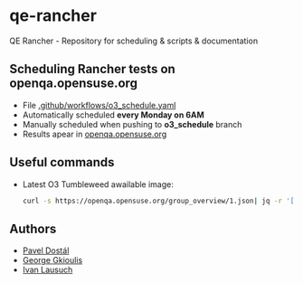 # qe-rancher

QE Rancher - Repository for scheduling & scripts & documentation

## Scheduling Rancher tests on openqa.opensuse.org
 * File [.github/workflows/o3_schedule.yaml](.github/workflows/o3_schedule.yaml)
 * Automatically scheduled **every Monday on 6AM**
 * Manually scheduled when pushing to **o3_schedule** branch
 * Results apear in [openqa.opensuse.org](https://openqa.opensuse.org/group_overview/78)

## Useful commands
 * Latest O3 Tumbleweed awailable image:
   ```bash
   curl -s https://openqa.opensuse.org/group_overview/1.json| jq -r '[.build_results[] | select(.tag.description=="published") | select(.version=="Tumbleweed") | .build] | sort | reverse | .[0]'
   ```

## Authors
 * [Pavel Dostál](http://github.com/pdostal)
 * [George Gkioulis](https://github.com/ggkioulis)
 * [Ivan Lausuch](https://github.com/ilausuch)
 
